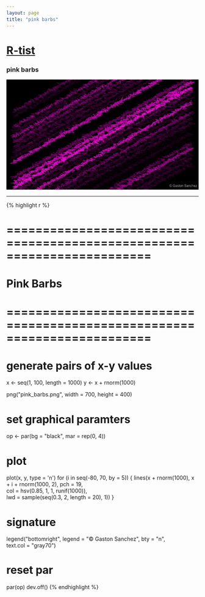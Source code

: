 ```yaml
---
layout: page
title: "pink barbs"
---
```


# [R-tist](/Rtist) 

### pink barbs 

![pink barbs](/images/rtist/pink_barbs.png) 

-----

{% highlight r %} 
# ======================================================================== 
# Pink Barbs 
# ======================================================================== 
# generate pairs of x-y values 
x <- seq(1, 100, length = 1000) 
y <- x + rnorm(1000) 
 
 
png("pink_barbs.png", width = 700, height = 400) 
# set graphical paramters 
op <- par(bg = "black", mar = rep(0, 4)) 
# plot 
plot(x, y, type = 'n') 
for (i in seq(-80, 70, by = 5)) 
{ 
  lines(x + rnorm(1000), x + i + rnorm(1000, 2), pch = 19,  
        col = hsv(0.85, 1, 1, runif(1000)),  
        lwd = sample(seq(0.3, 2, length = 20), 1)) 
} 
# signature 
legend("bottomright", legend = "© Gaston Sanchez", bty = "n",  
       text.col = "gray70") 
# reset par 
par(op) 
dev.off() 
{% endhighlight %} 
